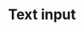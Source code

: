 ---
layout: pattern.njk
tags: 
    - mobile_components_de
key: text-input-mobile_de
title: Text input
parent: mobile_components_de
image: mobile/overview/text-input.webp
keywords: text input, text field, textfield
order: 200
---